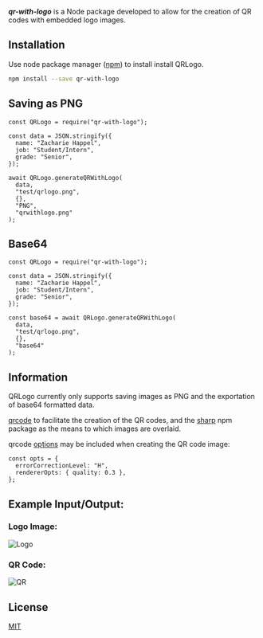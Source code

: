 **_qr-with-logo_** is a Node package developed to allow for the creation of QR codes with embedded logo images.

## Installation

Use node package manager ([npm](https://www.npmjs.com/get-npm)) to install install QRLogo.

```bash
npm install --save qr-with-logo
```

## Saving as PNG

```node
const QRLogo = require("qr-with-logo");

const data = JSON.stringify({
  name: "Zacharie Happel",
  job: "Student/Intern",
  grade: "Senior",
});

await QRLogo.generateQRWithLogo(
  data,
  "test/qrlogo.png",
  {},
  "PNG",
  "qrwithlogo.png"
);
```

## Base64

```node
const QRLogo = require("qr-with-logo");

const data = JSON.stringify({
  name: "Zacharie Happel",
  job: "Student/Intern",
  grade: "Senior",
});

const base64 = await QRLogo.generateQRWithLogo(
  data,
  "test/qrlogo.png",
  {},
  "base64"
);
```

## Information

QRLogo currently only supports saving images as PNG and the exportation of base64 formatted data.

[qrcode](https://www.npmjs.com/package/qrcode) to facilitate the creation of the QR codes, and the [sharp](https://www.npmjs.com/package/sharp) npm package as the means to which images are overlaid.

qrcode [options](https://www.npmjs.com/package/qrcode#example-1) may be included when creating the QR code image:

```node
const opts = {
  errorCorrectionLevel: "H",
  rendererOpts: { quality: 0.3 },
};
```

## Example Input/Output:

### Logo Image:

![Logo](docs/README-images/logo.png)

### QR Code:

![QR](docs/README-images/qrlogo.png)

## License

[MIT](https://choosealicense.com/licenses/mit/)
